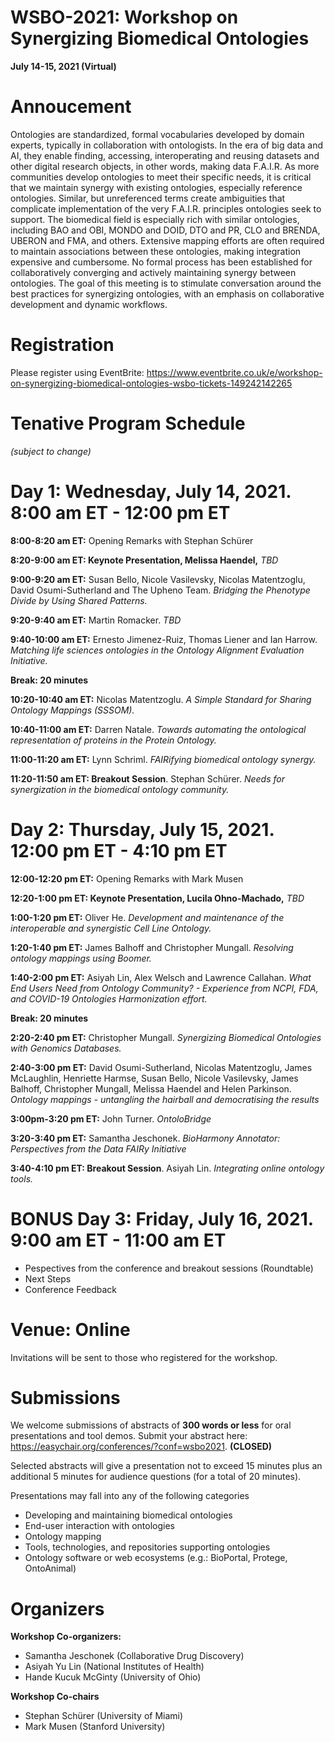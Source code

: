 # WSBO-2021: Workshop on Synergizing Biomedical Ontologies
**July 14-15, 2021 (Virtual)**

# Annoucement
Ontologies are standardized, formal vocabularies developed by domain experts, typically in collaboration with ontologists. In the era of big data and AI, they enable finding, accessing, interoperating and reusing datasets and other digital research objects, in other words, making data F.A.I.R. As more communities develop ontologies to meet their specific needs, it is critical that we maintain synergy with existing ontologies, especially reference ontologies. Similar, but unreferenced terms create ambiguities that complicate implementation of the very F.A.I.R. principles ontologies seek to support. The biomedical field is especially rich with similar ontologies, including BAO and OBI, MONDO and DOID, DTO and PR, CLO and BRENDA, UBERON and FMA, and others. Extensive mapping efforts are often required to maintain associations between these ontologies, making integration expensive and cumbersome. No formal process has been established for collaboratively converging and actively maintaining synergy between ontologies. The goal of this meeting is to stimulate conversation around the best practices for synergizing ontologies, with an emphasis on collaborative development and dynamic workflows. 

# Registration
Please register using EventBrite: https://www.eventbrite.co.uk/e/workshop-on-synergizing-biomedical-ontologies-wsbo-tickets-149242142265

# Tenative Program Schedule 
_(subject to change)_

# **Day 1: Wednesday, July 14, 2021. 8:00 am ET - 12:00 pm ET**

**8:00-8:20 am ET:** Opening Remarks with Stephan Schürer 

**8:20-9:00 am ET: Keynote Presentation, Melissa Haendel,** _TBD_

**9:00-9:20 am ET:** Susan Bello, Nicole Vasilevsky, Nicolas Matentzoglu, David Osumi-Sutherland and The Upheno Team. _Bridging the Phenotype Divide by Using Shared Patterns._

**9:20-9:40 am ET:** Martin Romacker. _TBD_

**9:40-10:00 am ET:** Ernesto Jimenez-Ruiz, Thomas Liener and Ian Harrow. _Matching life sciences ontologies in the Ontology Alignment Evaluation Initiative._


**Break: 20 minutes**


**10:20-10:40 am ET:** Nicolas Matentzoglu. _A Simple Standard for Sharing Ontology Mappings (SSSOM)._

**10:40-11:00 am ET:** Darren Natale. _Towards automating the ontological representation of proteins in the Protein Ontology._

**11:00-11:20 am ET:** Lynn Schriml. _FAIRifying biomedical ontology synergy._

**11:20-11:50 am ET: Breakout Session**. Stephan Schürer. _Needs for synergization in the biomedical ontology community._ 


# **Day 2: Thursday, July 15, 2021. 12:00 pm ET - 4:10 pm ET**

**12:00-12:20 pm ET:** Opening Remarks with Mark Musen

**12:20-1:00 pm ET: Keynote Presentation, Lucila Ohno-Machado,** _TBD_

**1:00-1:20 pm ET:** Oliver He. _Development and maintenance of the interoperable and synergistic Cell Line Ontology._

**1:20-1:40 pm ET:** James Balhoff and Christopher Mungall. _Resolving ontology mappings using Boomer._

**1:40-2:00 pm ET:** Asiyah Lin, Alex Welsch and Lawrence Callahan. _What End Users Need from Ontology Community? - Experience from NCPI, FDA, and COVID-19 Ontologies Harmonization effort._


**Break: 20 minutes** 


**2:20-2:40 pm ET:** Christopher Mungall. _Synergizing Biomedical Ontologies with Genomics Databases._

**2:40-3:00 pm ET:** David Osumi-Sutherland, Nicolas Matentzoglu, James McLaughlin, Henriette Harmse, Susan Bello, Nicole Vasilevsky, James Balhoff, Christopher Mungall, Melissa Haendel and Helen Parkinson. _Ontology mappings - untangling the hairball and democratising the results_

**3:00pm-3:20 pm ET:** John Turner. _OntoloBridge_

**3:20-3:40 pm ET:** Samantha Jeschonek. _BioHarmony Annotator: Perspectives from the Data FAIRy Initiative_

**3:40-4:10 pm ET: Breakout Session**. Asiyah Lin. _Integrating online ontology tools._ 



# **BONUS Day 3: Friday, July 16, 2021. 9:00 am ET - 11:00 am ET**
* Pespectives from the conference and breakout sessions (Roundtable)
* Next Steps
* Conference Feedback

# Venue: Online
Invitations will be sent to those who registered for the workshop.

# Submissions
We welcome submissions of abstracts of **300 words or less** for oral presentations and tool demos.  Submit your abstract here: https://easychair.org/conferences/?conf=wsbo2021.   **(CLOSED)**

Selected abstracts will give a presentation not to exceed 15 minutes plus an additional 5 minutes for audience questions (for a total of 20 minutes). 

Presentations may fall into any of the following categories
* Developing and maintaining biomedical ontologies
* End-user interaction with ontologies
* Ontology mapping
* Tools, technologies, and repositories supporting ontologies
* Ontology software or web ecosystems (e.g.: BioPortal, Protege, OntoAnimal)

# Organizers
**Workshop Co-organizers:**
* Samantha Jeschonek (Collaborative Drug Discovery)
* Asiyah Yu Lin (National Institutes of Health)
* Hande Kucuk McGinty (University of Ohio)

**Workshop Co-chairs**
* Stephan Schürer (University of Miami)
* Mark Musen (Stanford University)
